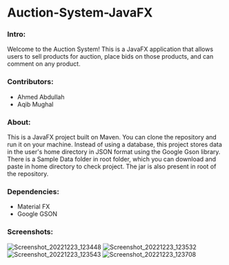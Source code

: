 # Auction-System-JavaFX


### Intro:
Welcome to the Auction System! This is a JavaFX application that allows users to sell products for auction, place bids on those products, and can comment on any product.

### Contributors:
- Ahmed Abdullah
- Aqib Mughal

### About:
This is a JavaFX project built on Maven. You can clone the repository and run it on your machine. Instead of using a database, this project stores data in the user's home directory in JSON format using the Google Gson library.
There is a Sample Data folder in root folder, which you can download and paste in home directory to check project. The jar is also present in root of the repository.

### Dependencies:
- Material FX
- Google GSON

### Screenshots:

![Screenshot_20221223_123448](https://user-images.githubusercontent.com/119736412/209213106-93760b73-f986-4561-81be-a0e06a98374e.png)
![Screenshot_20221223_123532](https://user-images.githubusercontent.com/119736412/209213165-4a73b85b-ec5b-4daf-bdde-7d293483dadd.png)
![Screenshot_20221223_123543](https://user-images.githubusercontent.com/119736412/209213209-44f59bc5-2232-4477-aef1-0d7c54be4552.png)
![Screenshot_20221223_123708](https://user-images.githubusercontent.com/119736412/209213240-95ed1806-f87d-4b04-bd27-cf1df6a7154c.png)

